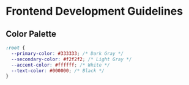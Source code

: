 # Frontend Development Guidelines

## Color Palette
```css
:root {
  --primary-color: #333333; /* Dark Gray */
  --secondary-color: #f2f2f2; /* Light Gray */
  --accent-color: #ffffff; /* White */
  --text-color: #000000; /* Black */
}